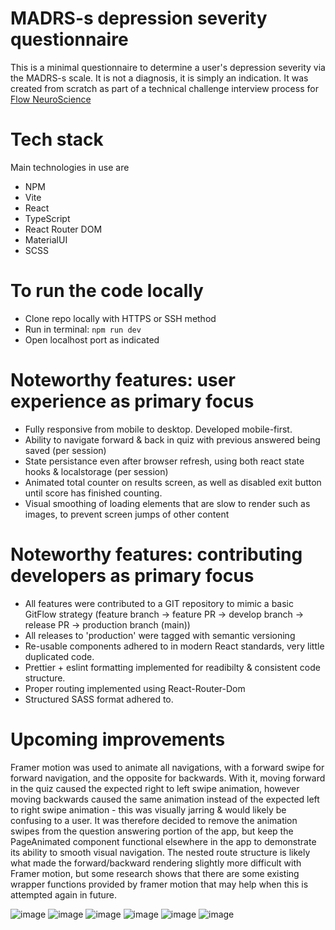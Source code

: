 # MADRS-s depression severity questionnaire 

This is a minimal questionnaire to determine a user's depression severity via the MADRS-s scale. It is not a diagnosis, it is simply an indication.
It was created from scratch as part of a technical challenge interview process for [Flow NeuroScience](https://www.flowneuroscience.com/)

# Tech stack
Main technologies in use are
- NPM
- Vite
- React
- TypeScript
- React Router DOM
- MaterialUI
- SCSS

# To run the code locally
- Clone repo locally with HTTPS or SSH method
- Run in terminal: `npm run dev`
- Open localhost port as indicated


# Noteworthy features: user experience as primary focus
- Fully responsive from mobile to desktop. Developed mobile-first.
- Ability to navigate forward & back in quiz with previous answered being saved (per session)
- State persistance even after browser refresh, using both react state hooks & localstorage (per session)
- Animated total counter on results screen, as well as disabled exit button until score has finished counting.
- Visual smoothing of loading elements that are slow to render such as images, to prevent screen jumps of other content

# Noteworthy features: contributing developers as primary focus
- All features were contributed to a GIT repository to mimic a basic GitFlow strategy (feature branch -> feature PR -> develop branch -> release PR -> production branch (main))
- All releases to 'production' were tagged with semantic versioning
- Re-usable components adhered to in modern React standards, very little duplicated code.
- Prettier + eslint formatting implemented for readibilty & consistent code structure.
- Proper routing implemented using React-Router-Dom
- Structured SASS format adhered to.


# Upcoming improvements
Framer motion was used to animate all navigations, with a forward swipe for forward navigation, and the opposite for backwards. With it, moving forward in the quiz caused the expected right to left swipe animation, however moving backwards caused the same animation instead of the expected left to right swipe animation - this was visually jarring & would likely be confusing to a user.
It was therefore decided to remove the animation swipes from the question answering portion of the app, but keep the PageAnimated component functional elsewhere in the app to demonstrate its ability to smooth visual navigation. 
The nested route structure is likely what made the forward/backward rendering slightly more difficult with Framer motion, but some research shows that there are some existing wrapper functions provided by framer motion that may help when this is attempted again in future.




![image](https://github.com/user-attachments/assets/87f66798-d5a0-4cfe-a93f-a1557bc6365a)
![image](https://github.com/user-attachments/assets/eaf48e09-7dd5-4401-912b-e3ac60b61c35)
![image](https://github.com/user-attachments/assets/40342d5a-4af9-4d15-ab6b-7729a986e2fa)
![image](https://github.com/user-attachments/assets/31699f9d-d2a4-4f01-8a1b-b5af690d1631)
![image](https://github.com/user-attachments/assets/92dc4234-9498-4fd2-ac16-34e6a7926e88)
![image](https://github.com/user-attachments/assets/16b5d112-568d-4525-b4a1-75c3d49c6135)




